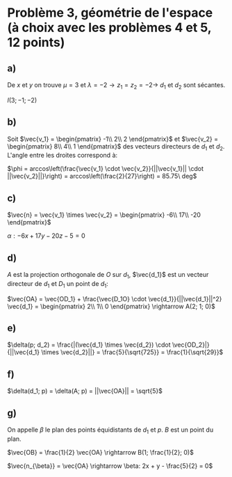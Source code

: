 # Problème 3, géométrie de l'espace (à choix avec les problèmes 4 et 5, 12 points)
## a)
De $x$ et $y$ on trouve $\mu = 3$ et $\lambda = -2 \rightarrow z_1 = z_2 = -2 \rightarrow$ $d_1$ et $d_2$ sont sécantes.

$I(3;-1;-2)$

## b)
Soit $\vec{v_1} = \begin{pmatrix} -1\\ 2\\ 2 \end{pmatrix}$ et $\vec{v_2} = \begin{pmatrix} 8\\ 4\\ 1 \end{pmatrix}$ des vecteurs directeurs de $d_1$ et $d_2$. L'angle entre les droites correspond à:

$\phi = arccos\left(\frac{\vec{v_1} \cdot \vec{v_2}}{||\vec{v_1}|| \cdot ||\vec{v_2}||}\right) = arccos\left(\frac{2}{27}\right) = 85.75\ deg$

## c)
$\vec{n} = \vec{v_1} \times \vec{v_2} = \begin{pmatrix} -6\\ 17\\ -20 \end{pmatrix}$

$\alpha: -6x + 17y -20z -5 = 0$

## d)
$A$ est la projection orthogonale de $O$ sur $d_1$, $\vec{d_1}$ est un vecteur directeur de $d_1$ et $D_1$ un point de $d_1$:

$\vec{OA} = \vec{OD_1} + \frac{\vec{D_1O} \cdot \vec{d_1}}{||\vec{d_1}||^2} \vec{d_1} = \begin{pmatrix} 2\\ 1\\ 0 \end{pmatrix} \rightarrow A(2; 1; 0)$

## e)
$\delta(p; d_2) = \frac{|(\vec{d_1} \times \vec{d_2}) \cdot \vec{OD_2}|}{||\vec{d_1} \times \vec{d_2}||} = \frac{5}{\sqrt{725}} = \frac{1}{\sqrt{29}}$

## f)
$\delta(d_1; p) = \delta(A; p) = ||\vec{OA}|| = \sqrt{5}$

## g)
On appelle $\beta$ le plan des points équidistants de $d_1$ et $p$. $B$ est un point du plan.

$\vec{OB} = \frac{1}{2} \vec{OA} \rightarrow B(1; \frac{1}{2}; 0)$

$\vec{n_{\beta}} = \vec{OA} \rightarrow \beta: 2x + y - \frac{5}{2} = 0$

